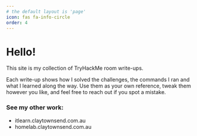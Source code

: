 ```yaml
---
# the default layout is 'page'
icon: fas fa-info-circle
order: 4
---
```

# Hello!

This site is my collection of TryHackMe room write-ups.

Each write-up shows how I solved the challenges, the commands I ran and what I learned along the way.
Use them as your own reference, tweak them however you like, and feel free to reach out if you spot a mistake.

### See my other work:
- itlearn.claytownsend.com.au
- homelab.claytownsend.com.au
